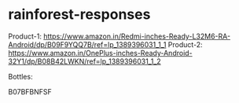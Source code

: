 # rainforest-responses

Product-1: https://www.amazon.in/Redmi-inches-Ready-L32M6-RA-Android/dp/B09F9YQQ7B/ref=lp_1389396031_1_1
Product-2: https://www.amazon.in/OnePlus-inches-Ready-Android-32Y1/dp/B08B42LWKN/ref=lp_1389396031_1_2

Bottles:

B07BFBNFSF
